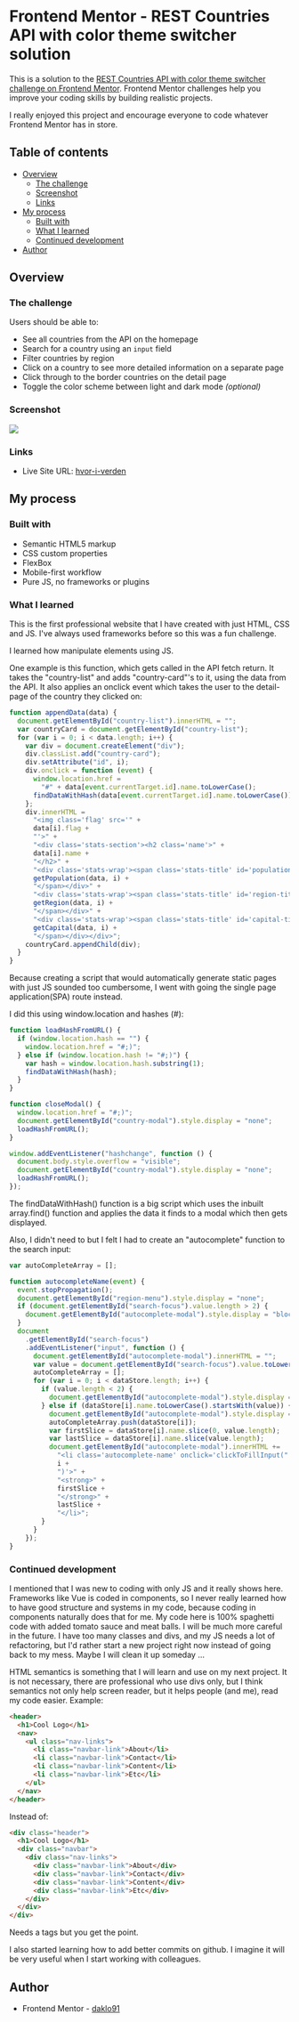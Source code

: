 # Frontend Mentor - REST Countries API with color theme switcher solution

This is a solution to the [REST Countries API with color theme switcher challenge on Frontend Mentor](https://www.frontendmentor.io/challenges/rest-countries-api-with-color-theme-switcher-5cacc469fec04111f7b848ca). Frontend Mentor challenges help you improve your coding skills by building realistic projects.

I really enjoyed this project and encourage everyone to code whatever Frontend Mentor has in store.

## Table of contents

- [Overview](#overview)
  - [The challenge](#the-challenge)
  - [Screenshot](#screenshot)
  - [Links](#links)
- [My process](#my-process)
  - [Built with](#built-with)
  - [What I learned](#what-i-learned)
  - [Continued development](#continued-development)
- [Author](#author)

## Overview

### The challenge

Users should be able to:

- See all countries from the API on the homepage
- Search for a country using an `input` field
- Filter countries by region
- Click on a country to see more detailed information on a separate page
- Click through to the border countries on the detail page
- Toggle the color scheme between light and dark mode _(optional)_

### Screenshot

![](./screenshot.png)

### Links

- Live Site URL: [hvor-i-verden](https://hvor-i-verden.netlify.app)

## My process

### Built with

- Semantic HTML5 markup
- CSS custom properties
- FlexBox
- Mobile-first workflow
- Pure JS, no frameworks or plugins

### What I learned

This is the first professional website that I have created with just HTML, CSS and JS. I've always used frameworks before so this was a fun challenge.

I learned how manipulate elements using JS.

One example is this function, which gets called in the API fetch return. It takes the "country-list" and adds "country-card"'s to it, using the data from the API. It also applies an onclick event which takes the user to the detail-page of the country they clicked on:

```js
function appendData(data) {
  document.getElementById("country-list").innerHTML = "";
  var countryCard = document.getElementById("country-list");
  for (var i = 0; i < data.length; i++) {
    var div = document.createElement("div");
    div.classList.add("country-card");
    div.setAttribute("id", i);
    div.onclick = function (event) {
      window.location.href =
        "#" + data[event.currentTarget.id].name.toLowerCase();
      findDataWithHash(data[event.currentTarget.id].name.toLowerCase());
    };
    div.innerHTML =
      "<img class='flag' src='" +
      data[i].flag +
      "'>" +
      "<div class='stats-section'><h2 class='name'>" +
      data[i].name +
      "</h2>" +
      "<div class='stats-wrap'><span class='stats-title' id='population-title'>Population: </span><span class='stats' id='population'>" +
      getPopulation(data, i) +
      "</span></div>" +
      "<div class='stats-wrap'><span class='stats-title' id='region-title'>Region: </span><span class='stats' id='region'>" +
      getRegion(data, i) +
      "</span></div>" +
      "<div class='stats-wrap'><span class='stats-title' id='capital-title'>Capital: </span><span class='stats' id='capital'>" +
      getCapital(data, i) +
      "</span></div></div>";
    countryCard.appendChild(div);
  }
}
```

Because creating a script that would automatically generate static pages with just JS sounded too cumbersome, I went with going the single page application(SPA) route instead.

I did this using window.location and hashes (#):

```js
function loadHashFromURL() {
  if (window.location.hash == "") {
    window.location.href = "#;)";
  } else if (window.location.hash != "#;)") {
    var hash = window.location.hash.substring(1);
    findDataWithHash(hash);
  }
}

function closeModal() {
  window.location.href = "#;)";
  document.getElementById("country-modal").style.display = "none";
  loadHashFromURL();
}

window.addEventListener("hashchange", function () {
  document.body.style.overflow = "visible";
  document.getElementById("country-modal").style.display = "none";
  loadHashFromURL();
});
```

The findDataWithHash() function is a big script which uses the inbuilt array.find() function and applies the data it finds to a modal which then gets displayed.

Also, I didn't need to but I felt I had to create an "autocomplete" function to the search input:

```js
var autoCompleteArray = [];

function autocompleteName(event) {
  event.stopPropagation();
  document.getElementById("region-menu").style.display = "none";
  if (document.getElementById("search-focus").value.length > 2) {
    document.getElementById("autocomplete-modal").style.display = "block";
  }
  document
    .getElementById("search-focus")
    .addEventListener("input", function () {
      document.getElementById("autocomplete-modal").innerHTML = "";
      var value = document.getElementById("search-focus").value.toLowerCase();
      autoCompleteArray = [];
      for (var i = 0; i < dataStore.length; i++) {
        if (value.length < 2) {
          document.getElementById("autocomplete-modal").style.display = "none";
        } else if (dataStore[i].name.toLowerCase().startsWith(value)) {
          document.getElementById("autocomplete-modal").style.display = "block";
          autoCompleteArray.push(dataStore[i]);
          var firstSlice = dataStore[i].name.slice(0, value.length);
          var lastSlice = dataStore[i].name.slice(value.length);
          document.getElementById("autocomplete-modal").innerHTML +=
            "<li class='autocomplete-name' onclick='clickToFillInput(" +
            i +
            ")'>" +
            "<strong>" +
            firstSlice +
            "</strong>" +
            lastSlice +
            "</li>";
        }
      }
    });
}
```

### Continued development

I mentioned that I was new to coding with only JS and it really shows here. Frameworks like Vue is coded in components, so I never really learned how to have good structure and systems in my code, because coding in components naturally does that for me.
My code here is 100% spaghetti code with added tomato sauce and meat balls. I will be much more careful in the future.
I have too many classes and divs, and my JS needs a lot of refactoring, but I'd rather start a new project right now instead of going back to my mess.
Maybe I will clean it up someday ...

HTML semantics is something that I will learn and use on my next project. It is not necessary, there are professional who use divs only, but I think semantics not only help screen reader, but it helps people (and me), read my code easier.
Example:

```html
<header>
  <h1>Cool Logo</h1>
  <nav>
    <ul class="nav-links">
      <li class="navbar-link">About</li>
      <li class="navbar-link">Contact</li>
      <li class="navbar-link">Content</li>
      <li class="navbar-link">Etc</li>
    </ul>
  </nav>
</header>
```

Instead of:

```html
<div class="header">
  <h1>Cool Logo</h1>
  <div class="navbar">
    <div class="nav-links">
      <div class="navbar-link">About</div>
      <div class="navbar-link">Contact</div>
      <div class="navbar-link">Content</div>
      <div class="navbar-link">Etc</div>
    </div>
  </div>
</div>
```

Needs a tags but you get the point.

I also started learning how to add better commits on github. I imagine it will be very useful when I start working with colleagues.

## Author

- Frontend Mentor - [daklo91](https://www.frontendmentor.io/profile/daklo91)
